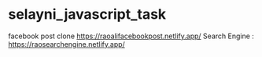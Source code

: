 # selayni_javascript_task
facebook post clone
https://raoalifacebookpost.netlify.app/
Search Engine :
https://raosearchengine.netlify.app/
